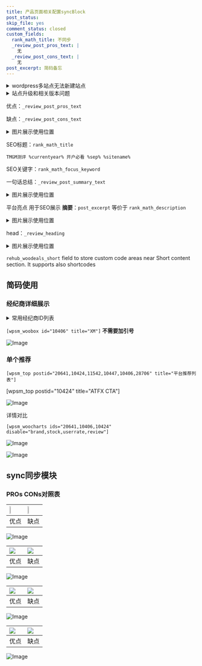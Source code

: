 ```yaml
---
title: 产品页面相关配置syncBlock
post_status: 
skip_file: yes
comment_status: closed
custom_fields:
  rank_math_title: 不同步
  _review_post_pros_text: |
    无
  _review_post_cons_text: |
    无
post_excerpt: 简码备忘
---
```

<details><summary>wordpress多站点无法新建站点</summary>

<li>和报错需要清理cookies一样的原因</li>
<li>wp-config.php里面<code>define( 'SUBDOMAIN_INSTALL', false );//子域名安装</code></li>
<li>新建子站点是用<code>define( 'SUBDOMAIN_INSTALL', true);//子域名安装</code> 完成以后，改成<code>false</code></li>
</details>

<details><summary>站点升级和相关版本问题</summary>

<p>wordpress：5.9.9
woocommerce：7.5.1
出现问题的地方：主题选项里面>><strong>Product layout >>compact style</strong></p>
<p>如何出现没有用过的字段 导致无法保存。先导出配置 然后进行修改，后面再次恢复即可。</p>
<p>出现部分字段无法显示时，需要返回默认布局后，对产品进行保存就好了。</p>
<p></p>
</details>

优点：`_review_post_pros_text`

缺点：`_review_post_cons_text`

<details><summary>图片展示使用位置</summary>

<img src="https://prod-files-secure.s3.us-west-2.amazonaws.com/39ed1227-6d7d-4570-be36-9ccd4a2c4241/f51d3d83-55d4-4bdf-9604-f37ec77ab556/Untitled.png?X-Amz-Algorithm=AWS4-HMAC-SHA256&X-Amz-Content-Sha256=UNSIGNED-PAYLOAD&X-Amz-Credential=ASIAZI2LB4667NA7J6RD%2F20250912%2Fus-west-2%2Fs3%2Faws4_request&X-Amz-Date=20250912T225516Z&X-Amz-Expires=3600&X-Amz-Security-Token=IQoJb3JpZ2luX2VjEL3%2F%2F%2F%2F%2F%2F%2F%2F%2F%2FwEaCXVzLXdlc3QtMiJHMEUCIQCIi6%2FKizBaeo3N8L205SOMctaR25nCa319dC%2F54eIdsQIgQ%2Ba10YKJAtsx7Fo831uoWsmRPd8vztB4D1GGq3d1HeEq%2FwMINhAAGgw2Mzc0MjMxODM4MDUiDAJA3NHw6GiACAeZkyrcA2FaeU2OymdXdZNuUf2ziIYHILIjpXQpYfQiKfHHkNNIt1gOVagvU66DQ7GTXrTXTpqbVWIfkNnEh%2Fo%2FvpyE2K1bMTPi2bjtugrEUUc0N4T7wakRl2G6qDO0FiOc067GVPm5z%2BBIWlO8i5FN4fgtubavLPfjR4VYVTRLQ67NWW7eomSJ0Yr0Y61hBXWQ9PDMoQGdxTM%2FM6P01eFUBDKX3xznj1oub4GSl0heIsIHe6kyhW6d4OXpJwcTlohLYCQsPtkOzTQlVwLlifh1z%2Fmwwa0ydMx3%2FqWIIO6kNHnUQaSlvd8EHQgW9LZw7V1e2h1DRiwonmNZev3egSw6gp1%2FtNcNWMniYX44kZELJHoknUirAXv7Vn5XB8y%2FYkjN26z1w3XvHlid20sAgoD0aVYY4jZA4zwkFIdZIlcNsNix%2BCSWqV%2BhAnPzID2Bn%2B6husJr2P24J4gq5vQl0EFJlFwv5IAu%2BwXX%2Fg7DuoLqc1w6TUxFfgBlq%2FpSdYyr6JeQq3k3fN1cbXcNfjQVDharOW6Wm%2BIbDj4Z%2B%2BLXsg32QMjL1O3AIfa9oLSKCvkBPVtPo2gIpyGFskf2nod3kTF%2FLmaqvhfhVaa5u7esVkn3LaA90g9Sckoh%2FEZhqxaC6K3RMKWMksYGOqUBlVUHcnPUVu7ZVzvH4o12p%2F9ILN%2FBedbzATbdop97gugCmm%2BpMkBe%2FUboP%2B6D1zH0XnIfiNBnYoh%2BiNthJF9kAll2NTmb%2Bnjk7NYRsL7PckIjFJmnxrtTWP8nKk8neOfQt7mj0f482r99qbiE8EnckDjbzFaK1QKiw6lPGbcEfV0PRb%2FRbHQJst7hTtnTikITSOogT%2FTuj4SbecxuYWnTpx0%2Bbv2W&X-Amz-Signature=3be71b2d418659a494f3fa4be87c1f881977ad44b2fc65b9a1818a15bda68664&X-Amz-SignedHeaders=host&x-amz-checksum-mode=ENABLED&x-id=GetObject" alt="Image">
</details>

SEO标题：`rank_math_title`

`TMGM测评 %currentyear% 开户必看 %sep% %sitename%`

SEO关键字：`rank_math_focus_keyword`

一句话总结：`_review_post_summary_text`

<details><summary>图片展示使用位置</summary>

<img src="https://prod-files-secure.s3.us-west-2.amazonaws.com/39ed1227-6d7d-4570-be36-9ccd4a2c4241/4b96a922-296c-4f4e-8630-d1c870cbce01/Untitled.png?X-Amz-Algorithm=AWS4-HMAC-SHA256&X-Amz-Content-Sha256=UNSIGNED-PAYLOAD&X-Amz-Credential=ASIAZI2LB466ZRRWK55J%2F20250912%2Fus-west-2%2Fs3%2Faws4_request&X-Amz-Date=20250912T225516Z&X-Amz-Expires=3600&X-Amz-Security-Token=IQoJb3JpZ2luX2VjEL3%2F%2F%2F%2F%2F%2F%2F%2F%2F%2FwEaCXVzLXdlc3QtMiJIMEYCIQCMzE7CbVXT113Xj3zsermJ3%2B%2FJ%2BeFKSQfmgmxdc8pF4QIhAM0s%2FUyHOSr%2FeRBJb5jb5AWKmxQVM6AtEDJ%2F%2BSSK2UvQKv8DCDYQABoMNjM3NDIzMTgzODA1IgzvqEklQCovSLXbXToq3AOEwR8MGmUYrJwBruEFGHmnlhGn%2BGTruFvhqnntGvp5a99ywuJXjxaCmfApP6GtyJCsKfdw6K5hNlOsddWjBBt9%2B5r50CA6kg9zylOZMDyUAm6hzMQxuwHxVUfOfJ5idEL5W2E77Fm%2B5C%2F5IrSsNA%2FxrIYOuO5vWU%2BhcESalRCvZ22v3%2BNZRRoEUjiUWlYnlojND242e6yl6tQQi9y8P3CPinv%2FB%2BIKUApL2eDmrYl%2FEnNsgeIZyVRwzvOqdB2nmsHrPgue6WxQctSjSSPNLg1SD77Hj2%2BQ%2FttFmBjN6uz63fFBxDtLo4Opc4oN7czB9Fwnu38tmtYclQDIyVnI5n4oJO0nWrEU%2FN6fmQkRxw8uCAADAhdfr7q7a34pQGbnb%2F%2BCODCwSVx1IASnQFWEQNb1QqyhBVqOfhyhy9%2FUVc2szbxrJqWTu2b3HKuGint%2Bkwra%2FuLxp37Kg5quwJ7zo29sD0ZviuD7xe4AWpKkfpVWK11jzmrbCDoS48VOTT4X%2B6P8hhg2EnAwT8WdBc2KB7DqOXWBlf1k2xkywSCAEWflKzfcvSMhR6oPNFtjtY1M%2FRUu2xy9%2B2D%2F496TO%2FjCiDrhUltwpjn31kRQRReXSOXrm2RzdgNA%2Bh3OOSq3eDC1jJLGBjqkAYu3DDhB1kYajNy2cS4bj8nOY%2BP%2BzwGmZxnQvIX2QhU8K6XwcSG7Jx3IwYyUwX9l7qHKRHtD%2BOyshW89VZBkwRVCfHFuWZ6eqWyYK7PUvL9JMbp07azOZTTuxBswLzB5mOS0JKAfflPM%2FVQd2uQXUpnh7KbyVisHP6ekAB3F%2FMzmsDmD4wP1JtM1Q0CxMj%2FbEoUH0cs%2Fdp5j8BpUuWRgaNeFqH0M&X-Amz-Signature=206a266ad95d8cb60f591c65871b443d6805fd2e9ff3cf2fbb318808bab1d8cd&X-Amz-SignedHeaders=host&x-amz-checksum-mode=ENABLED&x-id=GetObject" alt="Image">
</details>

平台亮点 用于SEO展示 **摘要**：`post_excerpt`  等价于 `rank_math_description`

<details><summary>图片展示使用位置</summary>

<img src="https://prod-files-secure.s3.us-west-2.amazonaws.com/39ed1227-6d7d-4570-be36-9ccd4a2c4241/1ee11f63-b60a-4dfe-a7a7-d58ff23b5d88/Untitled.png?X-Amz-Algorithm=AWS4-HMAC-SHA256&X-Amz-Content-Sha256=UNSIGNED-PAYLOAD&X-Amz-Credential=ASIAZI2LB466Q6G2W7UJ%2F20250912%2Fus-west-2%2Fs3%2Faws4_request&X-Amz-Date=20250912T225517Z&X-Amz-Expires=3600&X-Amz-Security-Token=IQoJb3JpZ2luX2VjEL3%2F%2F%2F%2F%2F%2F%2F%2F%2F%2FwEaCXVzLXdlc3QtMiJHMEUCIEHKWHyVTPXMjqiZo1ipebBifvJqr%2FBb2nd9unLEAUdAAiEAyYiVfGy1LmQM9TDfcsumoslz25JWs0LNzcMZtN3mVFEq%2FwMINhAAGgw2Mzc0MjMxODM4MDUiDCzDJzXywcm2WHiSWSrcAzyWNVm%2BIT74hMiMCpbVZnjKHaH3xs%2BqVaDGL1NdEj7hm8ozAPvkxYIETZ8jlDMawJUuCWgQLRp5LW2yCOY%2Bb8pOH0AZ7zJNqzzw4JxmUg2DdYWuXp%2FPAqabvHbRngz3PllawfBm2LFewIw2wsU9BvJZydvnZTCld2S%2BiD%2F91GW%2BavxIvwtpsv24Qm5M3qBMHNy7tiR%2Bmq%2Be%2BCtaZfdTujP9jtouS5QXuwXMgws6ixyzNt6QRqARZyLl13a0OyXVRezLfpPGDZ4wOTuvaOOqV8UYqFUt3Qvy9ofGq4Ldw1quzIK18s4cz61WoMAP8ePHCefCBdKR7Z3iMrJN46XN5hklC48dabLbIhtFXWXrnhc0DTk9RcB0Wt8VA69S4avqcp505a4GSaEoFSDo2kNdXyTxjgyAgeALxNLoozHCgOiBkf26CK6HjdIACfVJuQSGUl%2B4y%2B%2BUDP3G3%2FlE%2FlzQbc5%2F%2FBdIdBu1ditHqBJgMYM1rcP3CAYl%2BIeNhdgnw%2FhRE4iaefo8%2B%2BQyT3EMoHmcEOotuIwR4BnImaAjgVMGTraNSRyjltbr70gONC2eOUdnnu3nHN7l9WnUlmR3c78RxzvzvWo7rVWhBEiB%2BH6pESPZtV1HTlduDgmvRSNAMN2LksYGOqUBFZ%2FiHft0Yjqzmh7SKpkimExP%2B5PT1L9vqHyre6XPceCtzf0Jv6ALVEuNOzS8HJNRGiUhLuVvMBKEsd00Ux3LNPI0zlzEi3r%2FA1nCeuTZCriECGWYg7ACpPU3xbLBEjzxnqqMyiWLM1jV8xGdFFawVUbAC9vtKGMlgkl1IZnY7r6%2FteJeKFGCW%2BkTOOyppd5VyaVspoACkMxgmQipUVIKS3HXpfaq&X-Amz-Signature=b1d407e5ab5a1e8a10549e10f6058d2194a51d7bd09bad9ac6e36b5edaad496d&X-Amz-SignedHeaders=host&x-amz-checksum-mode=ENABLED&x-id=GetObject" alt="Image">
<img src="https://prod-files-secure.s3.us-west-2.amazonaws.com/39ed1227-6d7d-4570-be36-9ccd4a2c4241/ad4118b5-78d8-4fbe-801e-3b29b5d99c01/Untitled.png?X-Amz-Algorithm=AWS4-HMAC-SHA256&X-Amz-Content-Sha256=UNSIGNED-PAYLOAD&X-Amz-Credential=ASIAZI2LB466Q6G2W7UJ%2F20250912%2Fus-west-2%2Fs3%2Faws4_request&X-Amz-Date=20250912T225517Z&X-Amz-Expires=3600&X-Amz-Security-Token=IQoJb3JpZ2luX2VjEL3%2F%2F%2F%2F%2F%2F%2F%2F%2F%2FwEaCXVzLXdlc3QtMiJHMEUCIEHKWHyVTPXMjqiZo1ipebBifvJqr%2FBb2nd9unLEAUdAAiEAyYiVfGy1LmQM9TDfcsumoslz25JWs0LNzcMZtN3mVFEq%2FwMINhAAGgw2Mzc0MjMxODM4MDUiDCzDJzXywcm2WHiSWSrcAzyWNVm%2BIT74hMiMCpbVZnjKHaH3xs%2BqVaDGL1NdEj7hm8ozAPvkxYIETZ8jlDMawJUuCWgQLRp5LW2yCOY%2Bb8pOH0AZ7zJNqzzw4JxmUg2DdYWuXp%2FPAqabvHbRngz3PllawfBm2LFewIw2wsU9BvJZydvnZTCld2S%2BiD%2F91GW%2BavxIvwtpsv24Qm5M3qBMHNy7tiR%2Bmq%2Be%2BCtaZfdTujP9jtouS5QXuwXMgws6ixyzNt6QRqARZyLl13a0OyXVRezLfpPGDZ4wOTuvaOOqV8UYqFUt3Qvy9ofGq4Ldw1quzIK18s4cz61WoMAP8ePHCefCBdKR7Z3iMrJN46XN5hklC48dabLbIhtFXWXrnhc0DTk9RcB0Wt8VA69S4avqcp505a4GSaEoFSDo2kNdXyTxjgyAgeALxNLoozHCgOiBkf26CK6HjdIACfVJuQSGUl%2B4y%2B%2BUDP3G3%2FlE%2FlzQbc5%2F%2FBdIdBu1ditHqBJgMYM1rcP3CAYl%2BIeNhdgnw%2FhRE4iaefo8%2B%2BQyT3EMoHmcEOotuIwR4BnImaAjgVMGTraNSRyjltbr70gONC2eOUdnnu3nHN7l9WnUlmR3c78RxzvzvWo7rVWhBEiB%2BH6pESPZtV1HTlduDgmvRSNAMN2LksYGOqUBFZ%2FiHft0Yjqzmh7SKpkimExP%2B5PT1L9vqHyre6XPceCtzf0Jv6ALVEuNOzS8HJNRGiUhLuVvMBKEsd00Ux3LNPI0zlzEi3r%2FA1nCeuTZCriECGWYg7ACpPU3xbLBEjzxnqqMyiWLM1jV8xGdFFawVUbAC9vtKGMlgkl1IZnY7r6%2FteJeKFGCW%2BkTOOyppd5VyaVspoACkMxgmQipUVIKS3HXpfaq&X-Amz-Signature=77f9ebf9dae5852277e2e8a4640524bab16290e94923e8c2784fb2b072204932&X-Amz-SignedHeaders=host&x-amz-checksum-mode=ENABLED&x-id=GetObject" alt="Image">
<img src="https://prod-files-secure.s3.us-west-2.amazonaws.com/39ed1227-6d7d-4570-be36-9ccd4a2c4241/a38cf7c9-a79c-4b64-9e94-13589fe0758b/Untitled.png?X-Amz-Algorithm=AWS4-HMAC-SHA256&X-Amz-Content-Sha256=UNSIGNED-PAYLOAD&X-Amz-Credential=ASIAZI2LB466Q6G2W7UJ%2F20250912%2Fus-west-2%2Fs3%2Faws4_request&X-Amz-Date=20250912T225517Z&X-Amz-Expires=3600&X-Amz-Security-Token=IQoJb3JpZ2luX2VjEL3%2F%2F%2F%2F%2F%2F%2F%2F%2F%2FwEaCXVzLXdlc3QtMiJHMEUCIEHKWHyVTPXMjqiZo1ipebBifvJqr%2FBb2nd9unLEAUdAAiEAyYiVfGy1LmQM9TDfcsumoslz25JWs0LNzcMZtN3mVFEq%2FwMINhAAGgw2Mzc0MjMxODM4MDUiDCzDJzXywcm2WHiSWSrcAzyWNVm%2BIT74hMiMCpbVZnjKHaH3xs%2BqVaDGL1NdEj7hm8ozAPvkxYIETZ8jlDMawJUuCWgQLRp5LW2yCOY%2Bb8pOH0AZ7zJNqzzw4JxmUg2DdYWuXp%2FPAqabvHbRngz3PllawfBm2LFewIw2wsU9BvJZydvnZTCld2S%2BiD%2F91GW%2BavxIvwtpsv24Qm5M3qBMHNy7tiR%2Bmq%2Be%2BCtaZfdTujP9jtouS5QXuwXMgws6ixyzNt6QRqARZyLl13a0OyXVRezLfpPGDZ4wOTuvaOOqV8UYqFUt3Qvy9ofGq4Ldw1quzIK18s4cz61WoMAP8ePHCefCBdKR7Z3iMrJN46XN5hklC48dabLbIhtFXWXrnhc0DTk9RcB0Wt8VA69S4avqcp505a4GSaEoFSDo2kNdXyTxjgyAgeALxNLoozHCgOiBkf26CK6HjdIACfVJuQSGUl%2B4y%2B%2BUDP3G3%2FlE%2FlzQbc5%2F%2FBdIdBu1ditHqBJgMYM1rcP3CAYl%2BIeNhdgnw%2FhRE4iaefo8%2B%2BQyT3EMoHmcEOotuIwR4BnImaAjgVMGTraNSRyjltbr70gONC2eOUdnnu3nHN7l9WnUlmR3c78RxzvzvWo7rVWhBEiB%2BH6pESPZtV1HTlduDgmvRSNAMN2LksYGOqUBFZ%2FiHft0Yjqzmh7SKpkimExP%2B5PT1L9vqHyre6XPceCtzf0Jv6ALVEuNOzS8HJNRGiUhLuVvMBKEsd00Ux3LNPI0zlzEi3r%2FA1nCeuTZCriECGWYg7ACpPU3xbLBEjzxnqqMyiWLM1jV8xGdFFawVUbAC9vtKGMlgkl1IZnY7r6%2FteJeKFGCW%2BkTOOyppd5VyaVspoACkMxgmQipUVIKS3HXpfaq&X-Amz-Signature=c7ba032ea1803a5606ce23e8f98caadef3e0388d8f63867850a3ba020b327851&X-Amz-SignedHeaders=host&x-amz-checksum-mode=ENABLED&x-id=GetObject" alt="Image">
<img src="https://prod-files-secure.s3.us-west-2.amazonaws.com/39ed1227-6d7d-4570-be36-9ccd4a2c4241/7da6fc1e-d2ac-42ae-8c75-cb5749aa18f6/Untitled.png?X-Amz-Algorithm=AWS4-HMAC-SHA256&X-Amz-Content-Sha256=UNSIGNED-PAYLOAD&X-Amz-Credential=ASIAZI2LB466Q6G2W7UJ%2F20250912%2Fus-west-2%2Fs3%2Faws4_request&X-Amz-Date=20250912T225517Z&X-Amz-Expires=3600&X-Amz-Security-Token=IQoJb3JpZ2luX2VjEL3%2F%2F%2F%2F%2F%2F%2F%2F%2F%2FwEaCXVzLXdlc3QtMiJHMEUCIEHKWHyVTPXMjqiZo1ipebBifvJqr%2FBb2nd9unLEAUdAAiEAyYiVfGy1LmQM9TDfcsumoslz25JWs0LNzcMZtN3mVFEq%2FwMINhAAGgw2Mzc0MjMxODM4MDUiDCzDJzXywcm2WHiSWSrcAzyWNVm%2BIT74hMiMCpbVZnjKHaH3xs%2BqVaDGL1NdEj7hm8ozAPvkxYIETZ8jlDMawJUuCWgQLRp5LW2yCOY%2Bb8pOH0AZ7zJNqzzw4JxmUg2DdYWuXp%2FPAqabvHbRngz3PllawfBm2LFewIw2wsU9BvJZydvnZTCld2S%2BiD%2F91GW%2BavxIvwtpsv24Qm5M3qBMHNy7tiR%2Bmq%2Be%2BCtaZfdTujP9jtouS5QXuwXMgws6ixyzNt6QRqARZyLl13a0OyXVRezLfpPGDZ4wOTuvaOOqV8UYqFUt3Qvy9ofGq4Ldw1quzIK18s4cz61WoMAP8ePHCefCBdKR7Z3iMrJN46XN5hklC48dabLbIhtFXWXrnhc0DTk9RcB0Wt8VA69S4avqcp505a4GSaEoFSDo2kNdXyTxjgyAgeALxNLoozHCgOiBkf26CK6HjdIACfVJuQSGUl%2B4y%2B%2BUDP3G3%2FlE%2FlzQbc5%2F%2FBdIdBu1ditHqBJgMYM1rcP3CAYl%2BIeNhdgnw%2FhRE4iaefo8%2B%2BQyT3EMoHmcEOotuIwR4BnImaAjgVMGTraNSRyjltbr70gONC2eOUdnnu3nHN7l9WnUlmR3c78RxzvzvWo7rVWhBEiB%2BH6pESPZtV1HTlduDgmvRSNAMN2LksYGOqUBFZ%2FiHft0Yjqzmh7SKpkimExP%2B5PT1L9vqHyre6XPceCtzf0Jv6ALVEuNOzS8HJNRGiUhLuVvMBKEsd00Ux3LNPI0zlzEi3r%2FA1nCeuTZCriECGWYg7ACpPU3xbLBEjzxnqqMyiWLM1jV8xGdFFawVUbAC9vtKGMlgkl1IZnY7r6%2FteJeKFGCW%2BkTOOyppd5VyaVspoACkMxgmQipUVIKS3HXpfaq&X-Amz-Signature=7e7c4d9b103b5f7fb40cd39d71f7f16944f9b1a0a03e5ba81c3ca9be8a93e775&X-Amz-SignedHeaders=host&x-amz-checksum-mode=ENABLED&x-id=GetObject" alt="Image">
<img src="https://prod-files-secure.s3.us-west-2.amazonaws.com/39ed1227-6d7d-4570-be36-9ccd4a2c4241/7e97f40a-eaee-47f5-b2f9-475f96808fa7/Untitled.png?X-Amz-Algorithm=AWS4-HMAC-SHA256&X-Amz-Content-Sha256=UNSIGNED-PAYLOAD&X-Amz-Credential=ASIAZI2LB466Q6G2W7UJ%2F20250912%2Fus-west-2%2Fs3%2Faws4_request&X-Amz-Date=20250912T225517Z&X-Amz-Expires=3600&X-Amz-Security-Token=IQoJb3JpZ2luX2VjEL3%2F%2F%2F%2F%2F%2F%2F%2F%2F%2FwEaCXVzLXdlc3QtMiJHMEUCIEHKWHyVTPXMjqiZo1ipebBifvJqr%2FBb2nd9unLEAUdAAiEAyYiVfGy1LmQM9TDfcsumoslz25JWs0LNzcMZtN3mVFEq%2FwMINhAAGgw2Mzc0MjMxODM4MDUiDCzDJzXywcm2WHiSWSrcAzyWNVm%2BIT74hMiMCpbVZnjKHaH3xs%2BqVaDGL1NdEj7hm8ozAPvkxYIETZ8jlDMawJUuCWgQLRp5LW2yCOY%2Bb8pOH0AZ7zJNqzzw4JxmUg2DdYWuXp%2FPAqabvHbRngz3PllawfBm2LFewIw2wsU9BvJZydvnZTCld2S%2BiD%2F91GW%2BavxIvwtpsv24Qm5M3qBMHNy7tiR%2Bmq%2Be%2BCtaZfdTujP9jtouS5QXuwXMgws6ixyzNt6QRqARZyLl13a0OyXVRezLfpPGDZ4wOTuvaOOqV8UYqFUt3Qvy9ofGq4Ldw1quzIK18s4cz61WoMAP8ePHCefCBdKR7Z3iMrJN46XN5hklC48dabLbIhtFXWXrnhc0DTk9RcB0Wt8VA69S4avqcp505a4GSaEoFSDo2kNdXyTxjgyAgeALxNLoozHCgOiBkf26CK6HjdIACfVJuQSGUl%2B4y%2B%2BUDP3G3%2FlE%2FlzQbc5%2F%2FBdIdBu1ditHqBJgMYM1rcP3CAYl%2BIeNhdgnw%2FhRE4iaefo8%2B%2BQyT3EMoHmcEOotuIwR4BnImaAjgVMGTraNSRyjltbr70gONC2eOUdnnu3nHN7l9WnUlmR3c78RxzvzvWo7rVWhBEiB%2BH6pESPZtV1HTlduDgmvRSNAMN2LksYGOqUBFZ%2FiHft0Yjqzmh7SKpkimExP%2B5PT1L9vqHyre6XPceCtzf0Jv6ALVEuNOzS8HJNRGiUhLuVvMBKEsd00Ux3LNPI0zlzEi3r%2FA1nCeuTZCriECGWYg7ACpPU3xbLBEjzxnqqMyiWLM1jV8xGdFFawVUbAC9vtKGMlgkl1IZnY7r6%2FteJeKFGCW%2BkTOOyppd5VyaVspoACkMxgmQipUVIKS3HXpfaq&X-Amz-Signature=e1de4c076466c73d81040509a6db6d73bdb6d7ab95414e4ebb5ec767c548c144&X-Amz-SignedHeaders=host&x-amz-checksum-mode=ENABLED&x-id=GetObject" alt="Image">
</details>

head：`_review_heading`

<details><summary>图片展示使用位置</summary>

<img src="https://prod-files-secure.s3.us-west-2.amazonaws.com/39ed1227-6d7d-4570-be36-9ccd4a2c4241/3a4650ad-9887-415c-889a-edd51fa54f27/Untitled.png?X-Amz-Algorithm=AWS4-HMAC-SHA256&X-Amz-Content-Sha256=UNSIGNED-PAYLOAD&X-Amz-Credential=ASIAZI2LB466VA4NPPGQ%2F20250912%2Fus-west-2%2Fs3%2Faws4_request&X-Amz-Date=20250912T225517Z&X-Amz-Expires=3600&X-Amz-Security-Token=IQoJb3JpZ2luX2VjEL3%2F%2F%2F%2F%2F%2F%2F%2F%2F%2FwEaCXVzLXdlc3QtMiJGMEQCIAJCTWnmYcwcngN4DVjqzDNmvpoyY44OjnscT%2F6QqUZSAiBUqm4qt9gbhsOYLFwPYH8FTJfZrcGyV8bFeM%2BTKHPTPir%2FAwg2EAAaDDYzNzQyMzE4MzgwNSIMerKPcSXDwcFskxtEKtwDqD87MHW6ZCg%2B1B2BvY0J%2Fe1Z3n5PJ0YZX7vgR3dOhLXQj3GG3VtvAzMHyHYoLSnbvpnD98r%2BKIs%2FPxBeDVXK2A15AeoKTSjDCsGsh%2B03Z8e%2Btqly6W7Ezew36j6H2m0pYcskSr%2FJVUis8dmKMT0IKmmXkskNXV0xOplc81kHvrKuLOuiUknKTn7CsXAKCVIxb%2FCAgC4V9IF%2BerlKcPfzilRN%2FVMZMhYh2kRwU0aHdqg%2FUbnjYbMorw5OFbUTUKRWr1YUKnkeUEGARiYpHrolfOV7snSO%2B9R7exxoBkeQV5WZnnH0X5KI63eJpfNNcva89nA0VMKcsQHXJ6FdnAr9RVrEfmJ9Nh87Qss3WZGTD%2B8is2GABi56YFcj46p7M%2FP%2BJcakOpW1IsNs3%2B9ebgwTK2Llno0U29%2FSNxkICsIuXPx%2B5LQ8WLKKDnTebeCBiftNhEe0aGWxP9Sn1z9DERUv%2F7D7hWKBvBbCg%2FGIxWhX1%2Fn49ON1gaB9grkXTH0uPys2fkw0yxDJcbXMtQhndwz6Gz3iyhYcEmrLcAStiGi4QtRbH9zHOoxppVekBe0euDDpRXbq%2Fa2l4FOfliJNyXkx68voB0mZQMPFzv57K2fBPeY04A6sC870rGFWgiAwr4ySxgY6pgFpn6Nq4Y%2B4CLSqKffk7B3FLcfK%2BSXn29tF68fEMWU%2FYxd%2FZ%2BiYmlSR2SrvZpA0N4NiQmU3gluawWPp%2Bh8QfkShurdKec75d289lISKL%2Ba3RndZofOhQVYEtfCxUpQnp6Qo1gjOWLU7L%2FV83JBaNT8dtU%2BFmSs8lZQ0JcVldqZLT6Rh9xMhZYYbXpoTEoutKRFevCS5tNiu84tWjKSuN9Gxea362frI&X-Amz-Signature=0b0d68b2543478e569ee4e3e4a4599ca1c98927df3e394173ffdaaa6f47183f9&X-Amz-SignedHeaders=host&x-amz-checksum-mode=ENABLED&x-id=GetObject" alt="Image">
</details>

`rehub_woodeals_short`	field to store custom code areas near Short content section. It supports also shortcodes



## 简码使用

### 经纪商详细展示

<details><summary>常用经纪商ID列表</summary>

<pre><code class="php">嘉盛 ===> 20641  [wpsm_woobox id="20641" title="嘉盛"]
易信easymarkets ===> 11542  [wpsm_woobox id="11542" title="易信easymarkets"]
ATFX外汇 ===> 10424  [wpsm_woobox id="10424" title="ATFX"]
XM ===> 10406  [wpsm_woobox id="10406" title="XM"]
TMGM ===> 29622  [wpsm_woobox id="29622" title="TMGM"]
HYCM ===> 10447  [wpsm_woobox id="10447" title="HYCM"]
fpmarkets澳福外汇 ===> 20639  [wpsm_woobox id="20639" title="fpmarkets澳福外汇"]</code></pre>
</details>

`[wpsm_woobox id="10406" title="XM"]` **不需要加引号**

![Image](https://prod-files-secure.s3.us-west-2.amazonaws.com/39ed1227-6d7d-4570-be36-9ccd4a2c4241/4f898f9d-0fa7-4e43-acd3-ac6bc7be575a/Untitled.png?X-Amz-Algorithm=AWS4-HMAC-SHA256&X-Amz-Content-Sha256=UNSIGNED-PAYLOAD&X-Amz-Credential=ASIAZI2LB4667GKSJAXB%2F20250912%2Fus-west-2%2Fs3%2Faws4_request&X-Amz-Date=20250912T225515Z&X-Amz-Expires=3600&X-Amz-Security-Token=IQoJb3JpZ2luX2VjEL3%2F%2F%2F%2F%2F%2F%2F%2F%2F%2FwEaCXVzLXdlc3QtMiJHMEUCIDSiBCfRwmWALjhQZ2svTqNpA8r8MtqbvI3yRuBShcG2AiEA%2FPE8eqGmAPNKSvWTWZk2QWk2hmtUCL0%2B6dN41rENbcoq%2FwMINhAAGgw2Mzc0MjMxODM4MDUiDErVha%2BAUY0vU93%2FESrcA72bYxq0chYXd9L7Q3tligL%2FauGrlXDY9rI%2F2TEJK6n%2Bd1AdO3VwUA%2Baba8ShOc0hbFx8567fDxOL5Iuyd0bCPMWhZVfy0meI%2BEPR5x9PmviYATC8mMJ6eyGCmaAm7ViGWAq%2B87py8MKTBDBOGBadtcnodEWbh4uCJm%2Fomg6ivE0dm%2BY8V%2BkUmuxaiIW2WqrdDr3G4hqevCvPFYCsQUBu66hsoReJgbRL5O6GS2fKWjubAbNzDLk87Y0rAQnHMSXrxDDNexqAaq3ffccM0pGOlN8kFkAl5pEqzz7R71iNozDSBdo9w20ouqTMOPdjWwP9WummWXJBCsxk%2BZwu13%2FGlgJwJr0c4L7vBCArphiyw9Q6YGnhyje5d9ZvrXi8qNYbFGZIWfZi3CltHxT3HOkECGj%2BsyOLqfg9rXN%2BbnWCFN90tl4UtVwGG5gu8Qj5alFeAm1f10Br0sf6Wu%2FwOSZ1ktU1pLiYRpPXUYXSixrafKwAnrYpnf7NXUGfAyesjqSMf%2FkTAe%2F6Gfbedt90yRG0%2BHkrvaeqXmkv0xPRjxoZT7wUcm20%2FA1As%2FZDLetxyXVj3MgPCg2EayWju0Hkfuhd0EWdSHgqvLU3gwzRVqyqBG2BoeK%2B9x82IPksZvHMNWLksYGOqUB4Qoc6WCsCUsblwT5W7HrnOWeTBfHgcJjylMCEaSrtrj%2FLcNhLu07lrtQfujyRCBmMCR%2FSVh4o%2Bzy24YGtuaL9R3mpZU8wkhSBFEcS0YTXpPmMHkES7gKNxdh6VBkuNnBZ8it3lBRgb6aPmt4Gt%2BB8fm352BnERccjM2LK0qRwwb9zECUSREoXPwCMAV9gzJnD7pom8R3HJc9aLJl10INIgEor7GO&X-Amz-Signature=744a3b224417b97d34177df7671ebd698c76704e09ee6d3891b1696c7984a409&X-Amz-SignedHeaders=host&x-amz-checksum-mode=ENABLED&x-id=GetObject)

### 单个推荐
`[wpsm_top postid="20641,10424,11542,10447,10406,28706" title="平台推荐列表"]`

[wpsm_top postid="10424" title="ATFX CTA"]

![Image](https://prod-files-secure.s3.us-west-2.amazonaws.com/39ed1227-6d7d-4570-be36-9ccd4a2c4241/5ac620dc-51a8-48b6-b55d-91f47299193c/Untitled.png?X-Amz-Algorithm=AWS4-HMAC-SHA256&X-Amz-Content-Sha256=UNSIGNED-PAYLOAD&X-Amz-Credential=ASIAZI2LB4667GKSJAXB%2F20250912%2Fus-west-2%2Fs3%2Faws4_request&X-Amz-Date=20250912T225515Z&X-Amz-Expires=3600&X-Amz-Security-Token=IQoJb3JpZ2luX2VjEL3%2F%2F%2F%2F%2F%2F%2F%2F%2F%2FwEaCXVzLXdlc3QtMiJHMEUCIDSiBCfRwmWALjhQZ2svTqNpA8r8MtqbvI3yRuBShcG2AiEA%2FPE8eqGmAPNKSvWTWZk2QWk2hmtUCL0%2B6dN41rENbcoq%2FwMINhAAGgw2Mzc0MjMxODM4MDUiDErVha%2BAUY0vU93%2FESrcA72bYxq0chYXd9L7Q3tligL%2FauGrlXDY9rI%2F2TEJK6n%2Bd1AdO3VwUA%2Baba8ShOc0hbFx8567fDxOL5Iuyd0bCPMWhZVfy0meI%2BEPR5x9PmviYATC8mMJ6eyGCmaAm7ViGWAq%2B87py8MKTBDBOGBadtcnodEWbh4uCJm%2Fomg6ivE0dm%2BY8V%2BkUmuxaiIW2WqrdDr3G4hqevCvPFYCsQUBu66hsoReJgbRL5O6GS2fKWjubAbNzDLk87Y0rAQnHMSXrxDDNexqAaq3ffccM0pGOlN8kFkAl5pEqzz7R71iNozDSBdo9w20ouqTMOPdjWwP9WummWXJBCsxk%2BZwu13%2FGlgJwJr0c4L7vBCArphiyw9Q6YGnhyje5d9ZvrXi8qNYbFGZIWfZi3CltHxT3HOkECGj%2BsyOLqfg9rXN%2BbnWCFN90tl4UtVwGG5gu8Qj5alFeAm1f10Br0sf6Wu%2FwOSZ1ktU1pLiYRpPXUYXSixrafKwAnrYpnf7NXUGfAyesjqSMf%2FkTAe%2F6Gfbedt90yRG0%2BHkrvaeqXmkv0xPRjxoZT7wUcm20%2FA1As%2FZDLetxyXVj3MgPCg2EayWju0Hkfuhd0EWdSHgqvLU3gwzRVqyqBG2BoeK%2B9x82IPksZvHMNWLksYGOqUB4Qoc6WCsCUsblwT5W7HrnOWeTBfHgcJjylMCEaSrtrj%2FLcNhLu07lrtQfujyRCBmMCR%2FSVh4o%2Bzy24YGtuaL9R3mpZU8wkhSBFEcS0YTXpPmMHkES7gKNxdh6VBkuNnBZ8it3lBRgb6aPmt4Gt%2BB8fm352BnERccjM2LK0qRwwb9zECUSREoXPwCMAV9gzJnD7pom8R3HJc9aLJl10INIgEor7GO&X-Amz-Signature=678dad48e3be60420ec3740e7dc36bc8aed962f6669d29dc9137dbf2eab3d04e&X-Amz-SignedHeaders=host&x-amz-checksum-mode=ENABLED&x-id=GetObject)

详情对比

`[wpsm_woocharts ids="20641,10406,10424" disable="brand,stock,userrate,review"]`

![Image](https://prod-files-secure.s3.us-west-2.amazonaws.com/39ed1227-6d7d-4570-be36-9ccd4a2c4241/bf3ba45f-b9f3-4295-8aef-b4a495fd25f4/Untitled.png?X-Amz-Algorithm=AWS4-HMAC-SHA256&X-Amz-Content-Sha256=UNSIGNED-PAYLOAD&X-Amz-Credential=ASIAZI2LB4667GKSJAXB%2F20250912%2Fus-west-2%2Fs3%2Faws4_request&X-Amz-Date=20250912T225515Z&X-Amz-Expires=3600&X-Amz-Security-Token=IQoJb3JpZ2luX2VjEL3%2F%2F%2F%2F%2F%2F%2F%2F%2F%2FwEaCXVzLXdlc3QtMiJHMEUCIDSiBCfRwmWALjhQZ2svTqNpA8r8MtqbvI3yRuBShcG2AiEA%2FPE8eqGmAPNKSvWTWZk2QWk2hmtUCL0%2B6dN41rENbcoq%2FwMINhAAGgw2Mzc0MjMxODM4MDUiDErVha%2BAUY0vU93%2FESrcA72bYxq0chYXd9L7Q3tligL%2FauGrlXDY9rI%2F2TEJK6n%2Bd1AdO3VwUA%2Baba8ShOc0hbFx8567fDxOL5Iuyd0bCPMWhZVfy0meI%2BEPR5x9PmviYATC8mMJ6eyGCmaAm7ViGWAq%2B87py8MKTBDBOGBadtcnodEWbh4uCJm%2Fomg6ivE0dm%2BY8V%2BkUmuxaiIW2WqrdDr3G4hqevCvPFYCsQUBu66hsoReJgbRL5O6GS2fKWjubAbNzDLk87Y0rAQnHMSXrxDDNexqAaq3ffccM0pGOlN8kFkAl5pEqzz7R71iNozDSBdo9w20ouqTMOPdjWwP9WummWXJBCsxk%2BZwu13%2FGlgJwJr0c4L7vBCArphiyw9Q6YGnhyje5d9ZvrXi8qNYbFGZIWfZi3CltHxT3HOkECGj%2BsyOLqfg9rXN%2BbnWCFN90tl4UtVwGG5gu8Qj5alFeAm1f10Br0sf6Wu%2FwOSZ1ktU1pLiYRpPXUYXSixrafKwAnrYpnf7NXUGfAyesjqSMf%2FkTAe%2F6Gfbedt90yRG0%2BHkrvaeqXmkv0xPRjxoZT7wUcm20%2FA1As%2FZDLetxyXVj3MgPCg2EayWju0Hkfuhd0EWdSHgqvLU3gwzRVqyqBG2BoeK%2B9x82IPksZvHMNWLksYGOqUB4Qoc6WCsCUsblwT5W7HrnOWeTBfHgcJjylMCEaSrtrj%2FLcNhLu07lrtQfujyRCBmMCR%2FSVh4o%2Bzy24YGtuaL9R3mpZU8wkhSBFEcS0YTXpPmMHkES7gKNxdh6VBkuNnBZ8it3lBRgb6aPmt4Gt%2BB8fm352BnERccjM2LK0qRwwb9zECUSREoXPwCMAV9gzJnD7pom8R3HJc9aLJl10INIgEor7GO&X-Amz-Signature=823a46bde0e4131d4032f185edc012e2841aceed4b1e716888e0996104e62603&X-Amz-SignedHeaders=host&x-amz-checksum-mode=ENABLED&x-id=GetObject)

![Image](https://prod-files-secure.s3.us-west-2.amazonaws.com/39ed1227-6d7d-4570-be36-9ccd4a2c4241/30bc56ef-f383-4b48-9768-2ebc9e436ec0/Untitled.png?X-Amz-Algorithm=AWS4-HMAC-SHA256&X-Amz-Content-Sha256=UNSIGNED-PAYLOAD&X-Amz-Credential=ASIAZI2LB4667GKSJAXB%2F20250912%2Fus-west-2%2Fs3%2Faws4_request&X-Amz-Date=20250912T225515Z&X-Amz-Expires=3600&X-Amz-Security-Token=IQoJb3JpZ2luX2VjEL3%2F%2F%2F%2F%2F%2F%2F%2F%2F%2FwEaCXVzLXdlc3QtMiJHMEUCIDSiBCfRwmWALjhQZ2svTqNpA8r8MtqbvI3yRuBShcG2AiEA%2FPE8eqGmAPNKSvWTWZk2QWk2hmtUCL0%2B6dN41rENbcoq%2FwMINhAAGgw2Mzc0MjMxODM4MDUiDErVha%2BAUY0vU93%2FESrcA72bYxq0chYXd9L7Q3tligL%2FauGrlXDY9rI%2F2TEJK6n%2Bd1AdO3VwUA%2Baba8ShOc0hbFx8567fDxOL5Iuyd0bCPMWhZVfy0meI%2BEPR5x9PmviYATC8mMJ6eyGCmaAm7ViGWAq%2B87py8MKTBDBOGBadtcnodEWbh4uCJm%2Fomg6ivE0dm%2BY8V%2BkUmuxaiIW2WqrdDr3G4hqevCvPFYCsQUBu66hsoReJgbRL5O6GS2fKWjubAbNzDLk87Y0rAQnHMSXrxDDNexqAaq3ffccM0pGOlN8kFkAl5pEqzz7R71iNozDSBdo9w20ouqTMOPdjWwP9WummWXJBCsxk%2BZwu13%2FGlgJwJr0c4L7vBCArphiyw9Q6YGnhyje5d9ZvrXi8qNYbFGZIWfZi3CltHxT3HOkECGj%2BsyOLqfg9rXN%2BbnWCFN90tl4UtVwGG5gu8Qj5alFeAm1f10Br0sf6Wu%2FwOSZ1ktU1pLiYRpPXUYXSixrafKwAnrYpnf7NXUGfAyesjqSMf%2FkTAe%2F6Gfbedt90yRG0%2BHkrvaeqXmkv0xPRjxoZT7wUcm20%2FA1As%2FZDLetxyXVj3MgPCg2EayWju0Hkfuhd0EWdSHgqvLU3gwzRVqyqBG2BoeK%2B9x82IPksZvHMNWLksYGOqUB4Qoc6WCsCUsblwT5W7HrnOWeTBfHgcJjylMCEaSrtrj%2FLcNhLu07lrtQfujyRCBmMCR%2FSVh4o%2Bzy24YGtuaL9R3mpZU8wkhSBFEcS0YTXpPmMHkES7gKNxdh6VBkuNnBZ8it3lBRgb6aPmt4Gt%2BB8fm352BnERccjM2LK0qRwwb9zECUSREoXPwCMAV9gzJnD7pom8R3HJc9aLJl10INIgEor7GO&X-Amz-Signature=46ffef2124a7519daff239156a2e135b545623c245cd179a5aa63fed181bfa14&X-Amz-SignedHeaders=host&x-amz-checksum-mode=ENABLED&x-id=GetObject)

## sync同步模块

### PROs CONs对照表

| <img src="https://cdn.ifttt.fun/gh/jarlin8/OSS@main/icons/customize/pros.svg" height="auto" width="37.3%"> | <img src="https://cdn.ifttt.fun/gh/jarlin8/OSS@main/icons/customize/cons.svg" height="auto" width="28.8%"> |
| :--- | :--- |
| 优点 | 缺点 |

![Image](https://prod-files-secure.s3.us-west-2.amazonaws.com/39ed1227-6d7d-4570-be36-9ccd4a2c4241/8742b755-dfb5-4004-9a5f-d6e561664bd8/Untitled.png?X-Amz-Algorithm=AWS4-HMAC-SHA256&X-Amz-Content-Sha256=UNSIGNED-PAYLOAD&X-Amz-Credential=ASIAZI2LB4667GKSJAXB%2F20250912%2Fus-west-2%2Fs3%2Faws4_request&X-Amz-Date=20250912T225515Z&X-Amz-Expires=3600&X-Amz-Security-Token=IQoJb3JpZ2luX2VjEL3%2F%2F%2F%2F%2F%2F%2F%2F%2F%2FwEaCXVzLXdlc3QtMiJHMEUCIDSiBCfRwmWALjhQZ2svTqNpA8r8MtqbvI3yRuBShcG2AiEA%2FPE8eqGmAPNKSvWTWZk2QWk2hmtUCL0%2B6dN41rENbcoq%2FwMINhAAGgw2Mzc0MjMxODM4MDUiDErVha%2BAUY0vU93%2FESrcA72bYxq0chYXd9L7Q3tligL%2FauGrlXDY9rI%2F2TEJK6n%2Bd1AdO3VwUA%2Baba8ShOc0hbFx8567fDxOL5Iuyd0bCPMWhZVfy0meI%2BEPR5x9PmviYATC8mMJ6eyGCmaAm7ViGWAq%2B87py8MKTBDBOGBadtcnodEWbh4uCJm%2Fomg6ivE0dm%2BY8V%2BkUmuxaiIW2WqrdDr3G4hqevCvPFYCsQUBu66hsoReJgbRL5O6GS2fKWjubAbNzDLk87Y0rAQnHMSXrxDDNexqAaq3ffccM0pGOlN8kFkAl5pEqzz7R71iNozDSBdo9w20ouqTMOPdjWwP9WummWXJBCsxk%2BZwu13%2FGlgJwJr0c4L7vBCArphiyw9Q6YGnhyje5d9ZvrXi8qNYbFGZIWfZi3CltHxT3HOkECGj%2BsyOLqfg9rXN%2BbnWCFN90tl4UtVwGG5gu8Qj5alFeAm1f10Br0sf6Wu%2FwOSZ1ktU1pLiYRpPXUYXSixrafKwAnrYpnf7NXUGfAyesjqSMf%2FkTAe%2F6Gfbedt90yRG0%2BHkrvaeqXmkv0xPRjxoZT7wUcm20%2FA1As%2FZDLetxyXVj3MgPCg2EayWju0Hkfuhd0EWdSHgqvLU3gwzRVqyqBG2BoeK%2B9x82IPksZvHMNWLksYGOqUB4Qoc6WCsCUsblwT5W7HrnOWeTBfHgcJjylMCEaSrtrj%2FLcNhLu07lrtQfujyRCBmMCR%2FSVh4o%2Bzy24YGtuaL9R3mpZU8wkhSBFEcS0YTXpPmMHkES7gKNxdh6VBkuNnBZ8it3lBRgb6aPmt4Gt%2BB8fm352BnERccjM2LK0qRwwb9zECUSREoXPwCMAV9gzJnD7pom8R3HJc9aLJl10INIgEor7GO&X-Amz-Signature=a15fbb1c7eb84e5e643acdb0e024556e39d738b0f19a055e6807b6eb2d31bcd1&X-Amz-SignedHeaders=host&x-amz-checksum-mode=ENABLED&x-id=GetObject)

| <img src="https://cdn.ifttt.fun/gh/jarlin8/OSS@main/icons/customize/pros1.svg" height="auto"> | <img src="https://cdn.ifttt.fun/gh/jarlin8/OSS@main/icons/customize/cons1.svg" height="auto"> |
| :--- | :--- |
| 优点 | 缺点 |

![Image](https://prod-files-secure.s3.us-west-2.amazonaws.com/39ed1227-6d7d-4570-be36-9ccd4a2c4241/806358f8-c9c4-4e17-bb35-c6c76a5397a5/Untitled.png?X-Amz-Algorithm=AWS4-HMAC-SHA256&X-Amz-Content-Sha256=UNSIGNED-PAYLOAD&X-Amz-Credential=ASIAZI2LB4667GKSJAXB%2F20250912%2Fus-west-2%2Fs3%2Faws4_request&X-Amz-Date=20250912T225515Z&X-Amz-Expires=3600&X-Amz-Security-Token=IQoJb3JpZ2luX2VjEL3%2F%2F%2F%2F%2F%2F%2F%2F%2F%2FwEaCXVzLXdlc3QtMiJHMEUCIDSiBCfRwmWALjhQZ2svTqNpA8r8MtqbvI3yRuBShcG2AiEA%2FPE8eqGmAPNKSvWTWZk2QWk2hmtUCL0%2B6dN41rENbcoq%2FwMINhAAGgw2Mzc0MjMxODM4MDUiDErVha%2BAUY0vU93%2FESrcA72bYxq0chYXd9L7Q3tligL%2FauGrlXDY9rI%2F2TEJK6n%2Bd1AdO3VwUA%2Baba8ShOc0hbFx8567fDxOL5Iuyd0bCPMWhZVfy0meI%2BEPR5x9PmviYATC8mMJ6eyGCmaAm7ViGWAq%2B87py8MKTBDBOGBadtcnodEWbh4uCJm%2Fomg6ivE0dm%2BY8V%2BkUmuxaiIW2WqrdDr3G4hqevCvPFYCsQUBu66hsoReJgbRL5O6GS2fKWjubAbNzDLk87Y0rAQnHMSXrxDDNexqAaq3ffccM0pGOlN8kFkAl5pEqzz7R71iNozDSBdo9w20ouqTMOPdjWwP9WummWXJBCsxk%2BZwu13%2FGlgJwJr0c4L7vBCArphiyw9Q6YGnhyje5d9ZvrXi8qNYbFGZIWfZi3CltHxT3HOkECGj%2BsyOLqfg9rXN%2BbnWCFN90tl4UtVwGG5gu8Qj5alFeAm1f10Br0sf6Wu%2FwOSZ1ktU1pLiYRpPXUYXSixrafKwAnrYpnf7NXUGfAyesjqSMf%2FkTAe%2F6Gfbedt90yRG0%2BHkrvaeqXmkv0xPRjxoZT7wUcm20%2FA1As%2FZDLetxyXVj3MgPCg2EayWju0Hkfuhd0EWdSHgqvLU3gwzRVqyqBG2BoeK%2B9x82IPksZvHMNWLksYGOqUB4Qoc6WCsCUsblwT5W7HrnOWeTBfHgcJjylMCEaSrtrj%2FLcNhLu07lrtQfujyRCBmMCR%2FSVh4o%2Bzy24YGtuaL9R3mpZU8wkhSBFEcS0YTXpPmMHkES7gKNxdh6VBkuNnBZ8it3lBRgb6aPmt4Gt%2BB8fm352BnERccjM2LK0qRwwb9zECUSREoXPwCMAV9gzJnD7pom8R3HJc9aLJl10INIgEor7GO&X-Amz-Signature=78aefba036e2ef76eaa8ff9964cdd6b064e5e02b708616c6a20cb81ffdbfe7a8&X-Amz-SignedHeaders=host&x-amz-checksum-mode=ENABLED&x-id=GetObject)

| <img src="https://cdn.ifttt.fun/gh/jarlin8/OSS@main/icons/customize/pros2.svg" height="auto"> | <img src="https://cdn.ifttt.fun/gh/jarlin8/OSS@main/icons/customize/cons2.svg" height="auto"> |
| :--- | :--- |
| 优点 | 缺点 |

![Image](https://prod-files-secure.s3.us-west-2.amazonaws.com/39ed1227-6d7d-4570-be36-9ccd4a2c4241/a9245ec9-70dd-4005-b534-0d54315fc5f3/Untitled.png?X-Amz-Algorithm=AWS4-HMAC-SHA256&X-Amz-Content-Sha256=UNSIGNED-PAYLOAD&X-Amz-Credential=ASIAZI2LB4667GKSJAXB%2F20250912%2Fus-west-2%2Fs3%2Faws4_request&X-Amz-Date=20250912T225515Z&X-Amz-Expires=3600&X-Amz-Security-Token=IQoJb3JpZ2luX2VjEL3%2F%2F%2F%2F%2F%2F%2F%2F%2F%2FwEaCXVzLXdlc3QtMiJHMEUCIDSiBCfRwmWALjhQZ2svTqNpA8r8MtqbvI3yRuBShcG2AiEA%2FPE8eqGmAPNKSvWTWZk2QWk2hmtUCL0%2B6dN41rENbcoq%2FwMINhAAGgw2Mzc0MjMxODM4MDUiDErVha%2BAUY0vU93%2FESrcA72bYxq0chYXd9L7Q3tligL%2FauGrlXDY9rI%2F2TEJK6n%2Bd1AdO3VwUA%2Baba8ShOc0hbFx8567fDxOL5Iuyd0bCPMWhZVfy0meI%2BEPR5x9PmviYATC8mMJ6eyGCmaAm7ViGWAq%2B87py8MKTBDBOGBadtcnodEWbh4uCJm%2Fomg6ivE0dm%2BY8V%2BkUmuxaiIW2WqrdDr3G4hqevCvPFYCsQUBu66hsoReJgbRL5O6GS2fKWjubAbNzDLk87Y0rAQnHMSXrxDDNexqAaq3ffccM0pGOlN8kFkAl5pEqzz7R71iNozDSBdo9w20ouqTMOPdjWwP9WummWXJBCsxk%2BZwu13%2FGlgJwJr0c4L7vBCArphiyw9Q6YGnhyje5d9ZvrXi8qNYbFGZIWfZi3CltHxT3HOkECGj%2BsyOLqfg9rXN%2BbnWCFN90tl4UtVwGG5gu8Qj5alFeAm1f10Br0sf6Wu%2FwOSZ1ktU1pLiYRpPXUYXSixrafKwAnrYpnf7NXUGfAyesjqSMf%2FkTAe%2F6Gfbedt90yRG0%2BHkrvaeqXmkv0xPRjxoZT7wUcm20%2FA1As%2FZDLetxyXVj3MgPCg2EayWju0Hkfuhd0EWdSHgqvLU3gwzRVqyqBG2BoeK%2B9x82IPksZvHMNWLksYGOqUB4Qoc6WCsCUsblwT5W7HrnOWeTBfHgcJjylMCEaSrtrj%2FLcNhLu07lrtQfujyRCBmMCR%2FSVh4o%2Bzy24YGtuaL9R3mpZU8wkhSBFEcS0YTXpPmMHkES7gKNxdh6VBkuNnBZ8it3lBRgb6aPmt4Gt%2BB8fm352BnERccjM2LK0qRwwb9zECUSREoXPwCMAV9gzJnD7pom8R3HJc9aLJl10INIgEor7GO&X-Amz-Signature=e906019f79ac521791313797c5a9bfefd629b6e14716e13622757cc57e8dd225&X-Amz-SignedHeaders=host&x-amz-checksum-mode=ENABLED&x-id=GetObject)

| <img src="https://cdn.ifttt.fun/gh/jarlin8/OSS@main/icons/customize/pros3.svg" height="auto"> | <img src="https://cdn.ifttt.fun/gh/jarlin8/OSS@main/icons/customize/cons3.svg" height="auto"> |
| :--- | :--- |
| 优点 | 缺点 |

![Image](https://prod-files-secure.s3.us-west-2.amazonaws.com/39ed1227-6d7d-4570-be36-9ccd4a2c4241/e1e580a2-2e5c-4780-9ff4-19c318fc2284/Untitled.png?X-Amz-Algorithm=AWS4-HMAC-SHA256&X-Amz-Content-Sha256=UNSIGNED-PAYLOAD&X-Amz-Credential=ASIAZI2LB4667GKSJAXB%2F20250912%2Fus-west-2%2Fs3%2Faws4_request&X-Amz-Date=20250912T225515Z&X-Amz-Expires=3600&X-Amz-Security-Token=IQoJb3JpZ2luX2VjEL3%2F%2F%2F%2F%2F%2F%2F%2F%2F%2FwEaCXVzLXdlc3QtMiJHMEUCIDSiBCfRwmWALjhQZ2svTqNpA8r8MtqbvI3yRuBShcG2AiEA%2FPE8eqGmAPNKSvWTWZk2QWk2hmtUCL0%2B6dN41rENbcoq%2FwMINhAAGgw2Mzc0MjMxODM4MDUiDErVha%2BAUY0vU93%2FESrcA72bYxq0chYXd9L7Q3tligL%2FauGrlXDY9rI%2F2TEJK6n%2Bd1AdO3VwUA%2Baba8ShOc0hbFx8567fDxOL5Iuyd0bCPMWhZVfy0meI%2BEPR5x9PmviYATC8mMJ6eyGCmaAm7ViGWAq%2B87py8MKTBDBOGBadtcnodEWbh4uCJm%2Fomg6ivE0dm%2BY8V%2BkUmuxaiIW2WqrdDr3G4hqevCvPFYCsQUBu66hsoReJgbRL5O6GS2fKWjubAbNzDLk87Y0rAQnHMSXrxDDNexqAaq3ffccM0pGOlN8kFkAl5pEqzz7R71iNozDSBdo9w20ouqTMOPdjWwP9WummWXJBCsxk%2BZwu13%2FGlgJwJr0c4L7vBCArphiyw9Q6YGnhyje5d9ZvrXi8qNYbFGZIWfZi3CltHxT3HOkECGj%2BsyOLqfg9rXN%2BbnWCFN90tl4UtVwGG5gu8Qj5alFeAm1f10Br0sf6Wu%2FwOSZ1ktU1pLiYRpPXUYXSixrafKwAnrYpnf7NXUGfAyesjqSMf%2FkTAe%2F6Gfbedt90yRG0%2BHkrvaeqXmkv0xPRjxoZT7wUcm20%2FA1As%2FZDLetxyXVj3MgPCg2EayWju0Hkfuhd0EWdSHgqvLU3gwzRVqyqBG2BoeK%2B9x82IPksZvHMNWLksYGOqUB4Qoc6WCsCUsblwT5W7HrnOWeTBfHgcJjylMCEaSrtrj%2FLcNhLu07lrtQfujyRCBmMCR%2FSVh4o%2Bzy24YGtuaL9R3mpZU8wkhSBFEcS0YTXpPmMHkES7gKNxdh6VBkuNnBZ8it3lBRgb6aPmt4Gt%2BB8fm352BnERccjM2LK0qRwwb9zECUSREoXPwCMAV9gzJnD7pom8R3HJc9aLJl10INIgEor7GO&X-Amz-Signature=2ce19dcb348d00dcab1a79c6450e61c3e3b8fa87f5f5c202d1e17cee58e98d37&X-Amz-SignedHeaders=host&x-amz-checksum-mode=ENABLED&x-id=GetObject)